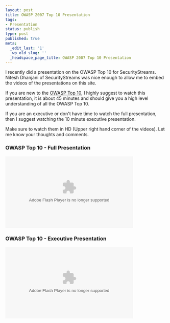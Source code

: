 ```yaml
---
layout: post
title: OWASP 2007 Top 10 Presentation
tags:
- Presentation
status: publish
type: post
published: true
meta:
  _edit_last: '1'
  _wp_old_slug: ''
  _headspace_page_title: OWASP 2007 Top 10 Presentation
---
```

I recently did a presentation on the OWASP Top 10 for SecurityStreams. Nitesh Dhanjani of SecurityStreams was nice enough to allow me to embed the videos of the presentations on this site.

If you are new to the [OWASP Top 10](/2009/07/owasp-top-10-2007/), I highly suggest to watch this presentation, it is about 45 minutes and should give you a high level understanding of all the OWASP Top 10.

If you are an executive or don't have time to watch the full presentation, then I suggest watching the 10 minute executive presentation.

Make sure to watch them in HD (Upper right hand corner of the videos). Let me know your thoughts and comments.

### OWASP Top 10 - Full Presentation
<object classid="clsid:d27cdb6e-ae6d-11cf-96b8-444553540000" width="400" height="224" codebase="http://download.macromedia.com/pub/shockwave/cabs/flash/swflash.cab#version=6,0,40,0"><param name="src" value="http://v.wordpress.com/k1P9IAx8" /><param name="allowfullscreen" value="true" /><embed type="application/x-shockwave-flash" width="400" height="224" src="http://v.wordpress.com/k1P9IAx8" allowfullscreen="true"></embed></object>

### OWASP Top 10 - Executive Presentation
<object classid="clsid:d27cdb6e-ae6d-11cf-96b8-444553540000" width="400" height="224" codebase="http://download.macromedia.com/pub/shockwave/cabs/flash/swflash.cab#version=6,0,40,0"><param name="src" value="http://v.wordpress.com/pXTHzz0d" /><param name="allowfullscreen" value="true" /><embed type="application/x-shockwave-flash" width="400" height="224" src="http://v.wordpress.com/pXTHzz0d" allowfullscreen="true"></embed></object>
